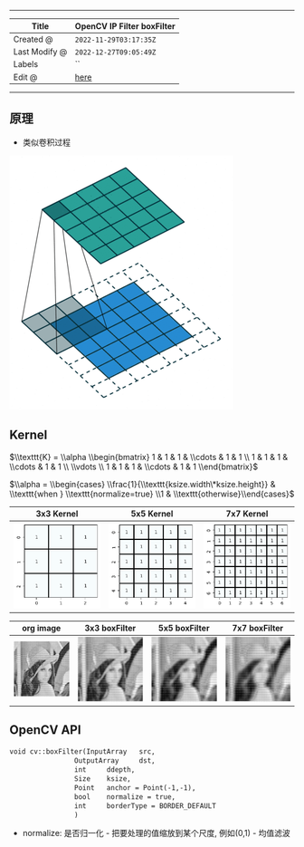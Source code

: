 -----

| Title         | OpenCV IP Filter boxFilter                            |
| ------------- | ----------------------------------------------------- |
| Created @     | `2022-11-29T03:17:35Z`                                |
| Last Modify @ | `2022-12-27T09:05:49Z`                                |
| Labels        | \`\`                                                  |
| Edit @        | [here](https://github.com/junxnone/aiwiki/issues/319) |

-----

## 原理

  - 类似卷积过程

![原理](media/d372dfbd801c83213bd137655da896e28eb7b5b3.gif)

## Kernel

$\\texttt{K} = \\alpha \\begin{bmatrix} 1 & 1 & 1 & \\cdots & 1 & 1 \\ 1
& 1 & 1 & \\cdots & 1 & 1 \\ \\vdots \\ 1 & 1 & 1 & \\cdots & 1 & 1
\\end{bmatrix}$

$\\alpha = \\begin{cases} \\frac{1}{\\texttt{ksize.width\*ksize.height}}
& \\texttt{when } \\texttt{normalize=true} \\1 &
\\texttt{otherwise}\\end{cases}$

| 3x3 Kernel                                                   | 5x5 Kernel                                                   | 7x7 Kernel                                                   |
| ------------------------------------------------------------ | ------------------------------------------------------------ | ------------------------------------------------------------ |
| ![image](media/d479edd920e6e24f8aa548455e6aa311b22a7abd.png) | ![image](media/2302413676b14734eb6aa71ac06de57831bcfaeb.png) | ![image](media/6e93f9b17f5c1489352227183ae5fff72335d68b.png) |

| org image                                                       | 3x3 boxFilter                                                | 5x5 boxFilter                                                | 7x7 boxFilter                                                |
| --------------------------------------------------------------- | ------------------------------------------------------------ | ------------------------------------------------------------ | ------------------------------------------------------------ |
| ![download](media/1f156d351cec8e7b780721f4d73d14b5897df087.png) | ![image](media/2a34dad449959d7322a13cd0b955dae612ce3c40.png) | ![image](media/34e28c5ddc1b081865ef9afb32c0531fb48c474b.png) | ![image](media/b45fee745822bed506c445c4b052a06a619a658c.png) |

## OpenCV API

``` COOL
void cv::boxFilter(InputArray   src,
                OutputArray     dst,
                int     ddepth,
                Size    ksize,
                Point   anchor = Point(-1,-1),
                bool    normalize = true,
                int     borderType = BORDER_DEFAULT 
                )       
```

  - normalize: 是否归一化 - 把要处理的值缩放到某个尺度, 例如(0,1) - 均值滤波
